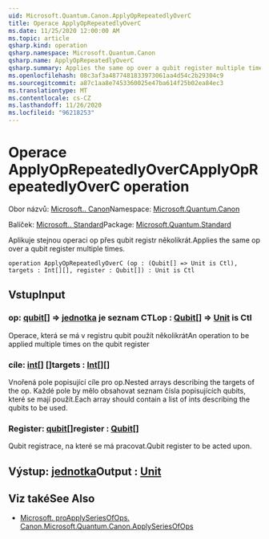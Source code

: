 ```yaml
---
uid: Microsoft.Quantum.Canon.ApplyOpRepeatedlyOverC
title: Operace ApplyOpRepeatedlyOverC
ms.date: 11/25/2020 12:00:00 AM
ms.topic: article
qsharp.kind: operation
qsharp.namespace: Microsoft.Quantum.Canon
qsharp.name: ApplyOpRepeatedlyOverC
qsharp.summary: Applies the same op over a qubit register multiple times.
ms.openlocfilehash: 08c3af3a4877481833973061aa4d54c2b29304c9
ms.sourcegitcommit: a87c1aa8e7453360025e47ba614f25b02ea84ec3
ms.translationtype: MT
ms.contentlocale: cs-CZ
ms.lasthandoff: 11/26/2020
ms.locfileid: "96218253"
---
```

# <a name="applyoprepeatedlyoverc-operation"></a><span data-ttu-id="43fe2-102">Operace ApplyOpRepeatedlyOverC</span><span class="sxs-lookup"><span data-stu-id="43fe2-102">ApplyOpRepeatedlyOverC operation</span></span>

<span data-ttu-id="43fe2-103">Obor názvů: [Microsoft.. Canon](xref:Microsoft.Quantum.Canon)</span><span class="sxs-lookup"><span data-stu-id="43fe2-103">Namespace: [Microsoft.Quantum.Canon](xref:Microsoft.Quantum.Canon)</span></span>

<span data-ttu-id="43fe2-104">Balíček: [Microsoft.. Standard](https://nuget.org/packages/Microsoft.Quantum.Standard)</span><span class="sxs-lookup"><span data-stu-id="43fe2-104">Package: [Microsoft.Quantum.Standard](https://nuget.org/packages/Microsoft.Quantum.Standard)</span></span>


<span data-ttu-id="43fe2-105">Aplikuje stejnou operaci op přes qubit registr několikrát.</span><span class="sxs-lookup"><span data-stu-id="43fe2-105">Applies the same op over a qubit register multiple times.</span></span>

```qsharp
operation ApplyOpRepeatedlyOverC (op : (Qubit[] => Unit is Ctl), targets : Int[][], register : Qubit[]) : Unit is Ctl
```


## <a name="input"></a><span data-ttu-id="43fe2-106">Vstup</span><span class="sxs-lookup"><span data-stu-id="43fe2-106">Input</span></span>

### <a name="op--qubit--unit--is-ctl"></a><span data-ttu-id="43fe2-107">op: [qubit](xref:microsoft.quantum.lang-ref.qubit)[] => [jednotka](xref:microsoft.quantum.lang-ref.unit)  je seznam CTL</span><span class="sxs-lookup"><span data-stu-id="43fe2-107">op : [Qubit](xref:microsoft.quantum.lang-ref.qubit)[] => [Unit](xref:microsoft.quantum.lang-ref.unit)  is Ctl</span></span>

<span data-ttu-id="43fe2-108">Operace, která se má v registru qubit použít několikrát</span><span class="sxs-lookup"><span data-stu-id="43fe2-108">An operation to be applied multiple times on the qubit register</span></span>


### <a name="targets--int"></a><span data-ttu-id="43fe2-109">cíle: [int](xref:microsoft.quantum.lang-ref.int)[] []</span><span class="sxs-lookup"><span data-stu-id="43fe2-109">targets : [Int](xref:microsoft.quantum.lang-ref.int)[][]</span></span>

<span data-ttu-id="43fe2-110">Vnořená pole popisující cíle pro op.</span><span class="sxs-lookup"><span data-stu-id="43fe2-110">Nested arrays describing the targets of the op.</span></span> <span data-ttu-id="43fe2-111">Každé pole by mělo obsahovat seznam čísla popisujících qubits, které se mají použít.</span><span class="sxs-lookup"><span data-stu-id="43fe2-111">Each array should contain a list of ints describing the qubits to be used.</span></span>


### <a name="register--qubit"></a><span data-ttu-id="43fe2-112">Register: [qubit](xref:microsoft.quantum.lang-ref.qubit)[]</span><span class="sxs-lookup"><span data-stu-id="43fe2-112">register : [Qubit](xref:microsoft.quantum.lang-ref.qubit)[]</span></span>

<span data-ttu-id="43fe2-113">Qubit registrace, na které se má pracovat.</span><span class="sxs-lookup"><span data-stu-id="43fe2-113">Qubit register to be acted upon.</span></span>



## <a name="output--unit"></a><span data-ttu-id="43fe2-114">Výstup: [jednotka](xref:microsoft.quantum.lang-ref.unit)</span><span class="sxs-lookup"><span data-stu-id="43fe2-114">Output : [Unit](xref:microsoft.quantum.lang-ref.unit)</span></span>



## <a name="see-also"></a><span data-ttu-id="43fe2-115">Viz také</span><span class="sxs-lookup"><span data-stu-id="43fe2-115">See Also</span></span>

- [<span data-ttu-id="43fe2-116">Microsoft. proApplySeriesOfOps. Canon.</span><span class="sxs-lookup"><span data-stu-id="43fe2-116">Microsoft.Quantum.Canon.ApplySeriesOfOps</span></span>](xref:Microsoft.Quantum.Canon.ApplySeriesOfOps)